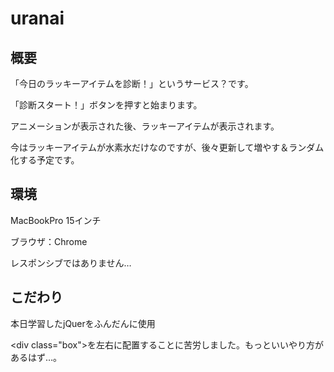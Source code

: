 # uranai

## 概要
「今日のラッキーアイテムを診断！」というサービス？です。

「診断スタート！」ボタンを押すと始まります。

アニメーションが表示された後、ラッキーアイテムが表示されます。

今はラッキーアイテムが水素水だけなのですが、後々更新して増やす＆ランダム化する予定です。

## 環境
MacBookPro 15インチ

ブラウザ：Chrome

レスポンシブではありません…

## こだわり
本日学習したjQuerをふんだんに使用

\<div class="box">を左右に配置することに苦労しました。もっといいやり方があるはず…。
